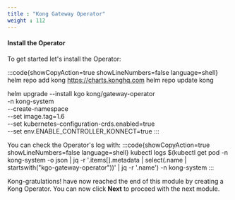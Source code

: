 ```yaml
---
title : "Kong Gateway Operator"
weight : 112
---
```


#### Install the Operator

To get started let's install the Operator:


:::code{showCopyAction=true showLineNumbers=false language=shell}
helm repo add kong https://charts.konghq.com
helm repo update kong

helm upgrade --install kgo kong/gateway-operator \
-n kong-system \
--create-namespace \
--set image.tag=1.6 \
--set kubernetes-configuration-crds.enabled=true \
--set env.ENABLE_CONTROLLER_KONNECT=true
:::


You can check the Operator's log with:
:::code{showCopyAction=true showLineNumbers=false language=shell}
kubectl logs $(kubectl get pod -n kong-system -o json | jq -r '.items[].metadata | select(.name | startswith("kgo-gateway-operator"))' | jq -r '.name') -n kong-system
:::

Kong-gratulations! have now reached the end of this module by creating a Kong Operator. You can now click **Next** to proceed with the next module.